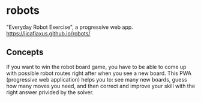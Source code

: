# robots
"Everyday Robot Exercise", a progressive web app. https://iicafiaxus.github.io/robots/

## Concepts
If you want to win the robot board game, you have to be able to come up with possible robot routes right after when you see a new board. This PWA (progressive web application) helps you to: see many new boards, guess how many moves you need, and then correct and improve your skill with the right answer privided by the solver.
